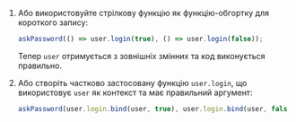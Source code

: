 

1. Або використовуйте стрілкову функцію як функцію-обгортку для короткого запису:

    ```js 
    askPassword(() => user.login(true), () => user.login(false)); 
    ```

    Тепер `user` отримується з зовнішніх змінних та код виконується правильно.

2. Або створіть частково застосовану функцію `user.login`, що використовує `user` як контекст та має правильний аргумент:


    ```js 
    askPassword(user.login.bind(user, true), user.login.bind(user, false)); 
    ```
